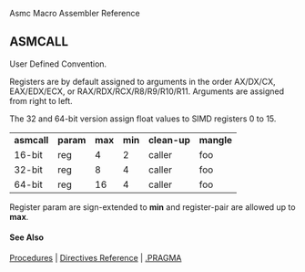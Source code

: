 Asmc Macro Assembler Reference

## ASMCALL

User Defined Convention.

Registers are by default assigned to arguments in the order AX/DX/CX, EAX/EDX/ECX, or RAX/RDX/RCX/R8/R9/R10/R11. Arguments are assigned from right to left.

The 32 and 64-bit version assign float values to SIMD registers 0 to 15.

<table>
<tr><td><b>asmcall</b></td><td><b>param</b></td><td><b>max</b></td><td><b>min</b></td><td><b>clean-up</b></td><td><b>mangle</b></td></tr>
<tr><td>16-bit</td><td>reg</td><td>4</td><td>2</td><td>caller</td><td>foo</td></tr>
<tr><td>32-bit</td><td>reg</td><td>8</td><td>4</td><td>caller</td><td>foo</td></tr>
<tr><td>64-bit</td><td>reg</td><td>16</td><td>4</td><td>caller</td><td>foo</td></tr>
</table>

Register param are sign-extended to **min** and register-pair are allowed up to **max**.

#### See Also

[Procedures](procedures.md) | [Directives Reference](readme.md) | [.PRAGMA](dot-pragma.md)
